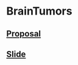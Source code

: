 # BrainTumors
## [Proposal](https://docs.google.com/document/d/1eU9wFlOgNJpuUg0CxFXdQSAm8VlxSY0X6y7LVtmaCWk/edit?usp=sharing)
## [Slide](https://docs.google.com/presentation/d/1UGHkZmmmw8r_VH2lrE8pZy09brMh3J_cbt0bKZqpa9c/edit?usp=sharing)
